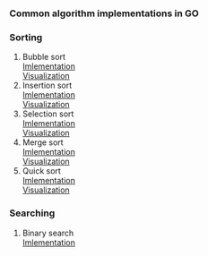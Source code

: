 ### Common algorithm implementations in GO

### Sorting

1. Bubble sort
   <br>
   [Imlementation](sorting/bubble.go)
   <br>
   [Visualization](https://www.hackerearth.com/practice/algorithms/sorting/merge-sort/visualize/)
2. Insertion sort
   <br>
   [Imlementation](sorting/insertion.go)
   <br>
   [Visualization](https://www.hackerearth.com/practice/algorithms/sorting/insertion-sort/visualize/)
3. Selection sort
   <br>
   [Imlementation](sorting/selection.go)
   <br>
   [Visualization](https://www.hackerearth.com/practice/algorithms/sorting/selection-sort/visualize/)
4. Merge sort
   <br>
   [Imlementation](sorting/mergesort.go)
   <br>
   [Visualization](https://www.hackerearth.com/practice/algorithms/sorting/merge-sort/visualize/)
5. Quick sort
   <br>
   [Imlementation](sorting/quicksort.go)
   <br>
   [Visualization](https://www.hackerearth.com/practice/algorithms/sorting/quick-sort/visualize/)

### Searching

1. Binary search
   <br>
   [Imlementation](search/binary.go)
